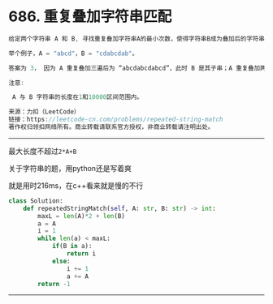 # 686. 重复叠加字符串匹配

```c++
给定两个字符串 A 和 B, 寻找重复叠加字符串A的最小次数，使得字符串B成为叠加后的字符串A的子串，如果不存在则返回 -1。

举个例子，A = "abcd"，B = "cdabcdab"。

答案为 3， 因为 A 重复叠加三遍后为 “abcdabcdabcd”，此时 B 是其子串；A 重复叠加两遍后为"abcdabcd"，B 并不是其子串。

注意:

 A 与 B 字符串的长度在1和10000区间范围内。

来源：力扣（LeetCode）
链接：https://leetcode-cn.com/problems/repeated-string-match
著作权归领扣网络所有。商业转载请联系官方授权，非商业转载请注明出处。
```

---

最大长度不超过`2*A+B`

关于字符串的题，用python还是写着爽

就是用时216ms，在c++看来就是慢的不行

```python
class Solution:
    def repeatedStringMatch(self, A: str, B: str) -> int:
        maxL = len(A)*2 + len(B)
        a = A
        i = 1
        while len(a) < maxL:
            if(B in a):
                return i
            else:
                i += 1
                a += A
        return -1
```

---



